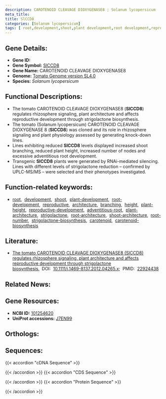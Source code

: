 ```yaml
---
description: CAROTENOID CLEAVAGE DIOXYGENASE8 ; Solanum lycopersicum
meta_title:
title: SlCCD8
categories: [Solanum lycopersicum]
tags: [ root,development,shoot,plant development,root development,reproductive,architecture,branching,height,plant height,reproductive development,adventitious root,plant architecture,strigolactone,root architecture,shoot architecture,root number,strigolactone biosynthesis,carotenoid,carotenoid biosynthesis ]
---
```


## Gene Details:
- **Gene ID:** []()
- **Gene Symbol:** <u>SlCCD8</u>
- **Gene Name:** CAROTENOID CLEAVAGE DIOXYGENASE8
- **Genome:** [Tomato Genome version SL4.0](https://solgenomics.net/organism/solanum_lycopersicum/genome)
- **Species:** *Solanum lycopersicum*

## Functional Descriptions:
   - The tomato CAROTENOID CLEAVAGE DIOXYGENASE8 (**SlCCD8**) regulates rhizosphere signaling, plant architecture and affects reproductive development through strigolactone biosynthesis.
   - The tomato (Solanum lycopersicum) CAROTENOID CLEAVAGE DIOXYGENASE 8 (**SlCCD8**) was cloned and its role in rhizosphere signaling and plant physiology assessed by generating knock-down lines.
   - Lines exhibiting reduced **SlCCD8** levels displayed increased shoot branching, reduced plant height, increased number of nodes and excessive adventitious root development.
   - Transgenic **SlCCD8** plants were generated by RNAi-mediated silencing. Lines with different levels of strigolactone reduction – confirmed by UPLC-MS/MS – were selected and their phenotypes investigated.

## Function-related keywords:
   - [root](/tags/root/),&nbsp;&nbsp;[development](/tags/development/),&nbsp;&nbsp;[shoot](/tags/shoot/),&nbsp;&nbsp;[plant-development](/tags/plant-development/),&nbsp;&nbsp;[root-development](/tags/root-development/),&nbsp;&nbsp;[reproductive](/tags/reproductive/),&nbsp;&nbsp;[architecture](/tags/architecture/),&nbsp;&nbsp;[branching](/tags/branching/),&nbsp;&nbsp;[height](/tags/height/),&nbsp;&nbsp;[plant-height](/tags/plant-height/),&nbsp;&nbsp;[reproductive-development](/tags/reproductive-development/),&nbsp;&nbsp;[adventitious-root](/tags/adventitious-root/),&nbsp;&nbsp;[plant-architecture](/tags/plant-architecture/),&nbsp;&nbsp;[strigolactone](/tags/strigolactone/),&nbsp;&nbsp;[root-architecture](/tags/root-architecture/),&nbsp;&nbsp;[shoot-architecture](/tags/shoot-architecture/),&nbsp;&nbsp;[root-number](/tags/root-number/),&nbsp;&nbsp;[strigolactone-biosynthesis](/tags/strigolactone-biosynthesis/),&nbsp;&nbsp;[carotenoid](/tags/carotenoid/),&nbsp;&nbsp;[carotenoid-biosynthesis](/tags/carotenoid-biosynthesis/)

## Literature:
   - [The tomato CAROTENOID CLEAVAGE DIOXYGENASE8 (SlCCD8) regulates rhizosphere signaling, plant architecture and affects reproductive development through strigolactone biosynthesis.](https://www.doi.org/10.1111/j.1469-8137.2012.04265.x)&nbsp;&nbsp;DOI:&nbsp;&nbsp;[10.1111/j.1469-8137.2012.04265.x](https://www.doi.org/10.1111/j.1469-8137.2012.04265.x);&nbsp;&nbsp;PMID:&nbsp;&nbsp;[22924438](https://pubmed.ncbi.nlm.nih.gov/22924438/)

## Related News:

## Gene Resources:
- **NCBI ID:**  [101254620](https://www.ncbi.nlm.nih.gov/search/all/?term=101254620)
- **UniProt accessions:**  [J7EN99](https://www.uniprot.org/uniprotkb/J7EN99/entry)

## Orthologs:

## Sequences:
{{< accordion "cDNA Sequence" >}}

{{< /accordion >}}
{{< accordion "CDS Sequence" >}}

{{< /accordion >}}
{{< accordion "Protein Sequence" >}}

{{< /accordion >}}
